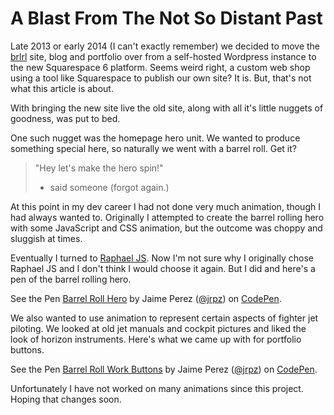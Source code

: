# A Blast From The Not So Distant Past

Late 2013 or early 2014 (I can't exactly remember) we decided to move the [brlrl](http://brlrl.com) site, blog and portfolio over from a self-hosted Wordpress instance to the new Squarespace 6 platform.  Seems weird right, a custom web shop using a tool like Squarespace to publish our own site?  It is.  But, that's not what this article is about.

With bringing the new site live the old site, along with all it's little nuggets of goodness, was put to bed.

One such nugget was the homepage hero unit.  We wanted to produce something special here, so naturally we went with a barrel roll.  Get it?

> "Hey let's make the hero spin!"
> - said someone (forgot again.)

At this point in my dev career I had not done very much animation, though I had always wanted to.  Originally I attempted to create the barrel rolling hero with some JavaScript and CSS animation, but the outcome was choppy and sluggish at times.  

Eventually I turned to [Raphael JS](http://raphaeljs.com/).  Now I'm not sure why I originally chose Raphael JS and I don't think I would choose it again.  But I did and here's a pen of the barrel rolling hero.

<p data-height="400" data-theme-id="0" data-slug-hash="khdxm" data-default-tab="result" class='codepen'>See the Pen <a href='http://codepen.io/jrpz/pen/khdxm/'>Barrel Roll Hero</a> by Jaime Perez (<a href='http://codepen.io/jrpz'>@jrpz</a>) on <a href='http://codepen.io'>CodePen</a>.</p>
<script async src="//codepen.io/assets/embed/ei.js"></script>

We also wanted to use animation to represent certain aspects of fighter jet piloting.  We looked at old jet manuals and cockpit pictures and liked the look of horizon instruments.  Here's what we came up with for portfolio buttons.

<p data-height="400" data-theme-id="0" data-slug-hash="mCJtv" data-default-tab="result" class='codepen'>See the Pen <a href='http://codepen.io/jrpz/pen/mCJtv/'>Barrel Roll Work Buttons</a> by Jaime Perez (<a href='http://codepen.io/jrpz'>@jrpz</a>) on <a href='http://codepen.io'>CodePen</a>.</p>
<script async src="//codepen.io/assets/embed/ei.js"></script>

Unfortunately I have not worked on many animations since this project.  Hoping that changes soon.